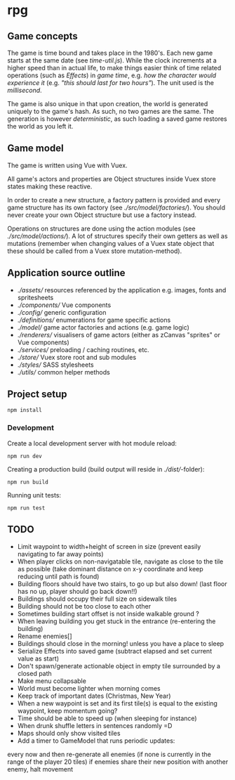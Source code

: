 # rpg

## Game concepts

The game is time bound and takes place in the 1980's. Each new game starts at
the same date (see _time-util.js_). While the clock increments at a higher speed than
in actual life, to make things easier think of time related operations (such as _Effects_)
in _game time_, e.g. _how the character would experience it_ (e.g. _"this should last for two hours"_).
The unit used is the _millisecond_.

The game is also unique in that upon creation, the world is generated uniquely
to the game's hash. As such, no two games are the same. The generation is however
_deterministic_, as such loading a saved game restores the world as you left it.

## Game model

The game is written using Vue with Vuex.

All game's actors and properties are Object structures inside Vuex store states making
these reactive.

In order to create a new structure, a factory pattern is provided and every
game structure has its own factory (see _./src/model/factories/_). You should never
create your own Object structure but use a factory instead.

Operations on structures are done using the action modules (see _./src/model/actions/_).
A lot of structures specify their own getters as well as mutations (remember when changing values
of a Vuex state object that these should be called from a Vuex store mutation-method).

## Application source outline

 * _./assets/_ resources referenced by the application e.g. images, fonts and spritesheets
 * _./components/_ Vue components
 * _./config/_ generic configuration
 * _./definitions/_ enumerations for game specific actions
 * _./model/_ game actor factories and actions (e.g. game logic)
 * _./renderers/_ visualisers of game actors (either as zCanvas "sprites" or Vue components)
 * _./services/_ preloading / caching routines, etc.
 * _./store/_ Vuex store root and sub modules
 * _./styles/_ SASS stylesheets
 * _./utils/_ common helper methods

## Project setup
```
npm install
```

### Development

Create a local development server with hot module reload:

```
npm run dev
```

Creating a production build (build output will reside in _./dist/_-folder):

```
npm run build
```

Running unit tests:

```
npm run test
```
## TODO

* Limit waypoint to width+height of screen in size (prevent easily navigating to far away points)
* When player clicks on non-navigatable tile, navigate as close to the tile as possible (take dominant distance on x-y coordinate and keep reducing until path is found)
* Building floors should have two stairs, to go up but also down! (last floor has no up, player should go back down!!)
* Buildings should occupy their full size on sidewalk tiles
* Building should not be too close to each other
* Sometimes building start offset is not inside walkable ground ?
* When leaving building you get stuck in the entrance (re-entering the building)
* Rename enemies[]
* Buildings should close in the morning! unless you have a place to sleep
* Serialize Effects into saved game (subtract elapsed and set current value as start)
* Don't spawn/generate actionable object in empty tile surrounded by a closed path
* Make menu collapsable
* World must become lighter when morning comes
* Keep track of important dates (Christmas, New Year)
* When a new waypoint is set and its first tile(s) is equal to the existing waypoint, keep momentum going?
* Time should be able to speed up (when sleeping for instance)
* When drunk shuffle letters in sentences randomly =D
* Maps should only show visited tiles
* Add a timer to GameModel that runs periodic updates:

 every now and then re-generate all enemies (if none is currently in the range of the player 20 tiles)
 if enemies share their new position with another enemy, halt movement
